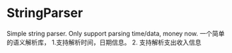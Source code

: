 # StringParser
Simple string parser. Only support parsing time/data, money now.
一个简单的语义解析库，
1.支持解析时间，日期信息。
2. 支持解析支出收入信息
